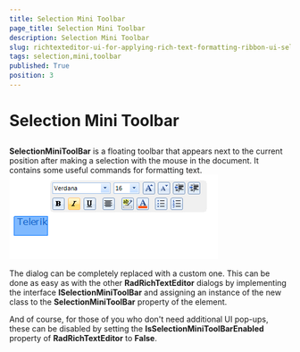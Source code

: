 ```yaml
---
title: Selection Mini Toolbar
page_title: Selection Mini Toolbar
description: Selection Mini Toolbar
slug: richtexteditor-ui-for-applying-rich-text-formatting-ribbon-ui-selection-mini-toolbar
tags: selection,mini,toolbar
published: True
position: 3
---
```


# Selection Mini Toolbar



## 

__SelectionMiniToolBar__ is a floating toolbar that appears next to the current position after making a selection
          with the mouse in the document. It contains some useful commands for formatting text.
        ![richtexteditor-ui-for-applying-rich-text-formatting-ribbon-ui-context-menu 001](images/richtexteditor-ui-for-applying-rich-text-formatting-ribbon-ui-context-menu001.png)

The dialog can be completely replaced with a custom one. This can be done as easy as with the other
          __RadRichTextEditor__ dialogs by implementing the interface
          __ISelectionMiniToolBar__ and assigning an instance of the new class to the 
          __SelectionMiniToolBar__ property of the element.
        

And of course, for those of you who don't need additional UI pop-ups, these can be disabled by setting the
          __IsSelectionMiniToolBarEnabled__ property of __RadRichTextEditor__ to __False__.
        
